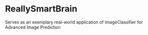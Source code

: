 # ReallySmartBrain
Serves as an exemplary real-world application of ImageClassifier for Advanced Image Prediction
